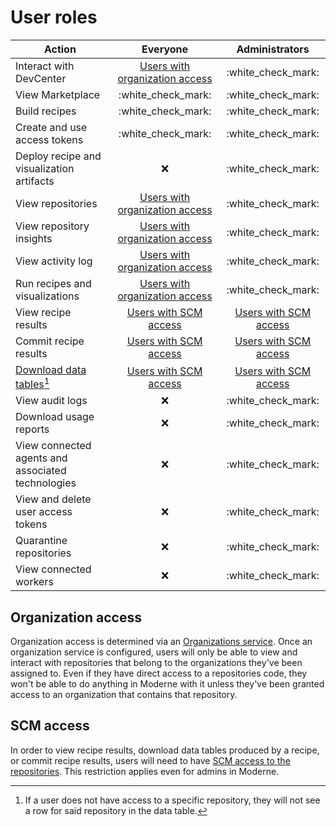# User roles

| Action                                            |       Everyone                    |    Administrators     |
| ------------------------------------------------- | :-------------------------------: | :-------------------: |
| Interact with DevCenter                           | [Users with organization access](#organization-access)    | :white\_check\_mark:  |
| View Marketplace                                  |       :white\_check\_mark:        | :white\_check\_mark:  |
| Build recipes                                     |       :white\_check\_mark:        | :white\_check\_mark:  |
| Create and use access tokens                      |       :white\_check\_mark:        | :white\_check\_mark:  |
| Deploy recipe and visualization artifacts         |              :x:                  | :white\_check\_mark:  |
| View repositories                                 | [Users with organization access](#organization-access)    | :white\_check\_mark:  |
| View repository insights                          | [Users with organization access](#organization-access)    | :white\_check\_mark:  |
| View activity log                                 | [Users with organization access](#organization-access)    | :white\_check\_mark:  |
| Run recipes and visualizations                    | [Users with organization access](#organization-access)    | :white\_check\_mark:  |
| View recipe results                               | [Users with SCM access](#scm-access)             | [Users with SCM access](#scm-access)|
| Commit recipe results                             | [Users with SCM access](#scm-access)             | [Users with SCM access](#scm-access) | 
| [Download data tables](#user-content-fn-1)[^1]    | [Users with SCM access](#scm-access)             | [Users with SCM access](#scm-access) |
| View audit logs                                   |              :x:                  | :white\_check\_mark:  |
| Download usage reports                            |              :x:                  | :white\_check\_mark:  |
| View connected agents and associated technologies |              :x:                  | :white\_check\_mark:  |
| View and delete user access tokens                |              :x:                  | :white\_check\_mark:  |
| Quarantine repositories                           |              :x:                  | :white\_check\_mark:  |
| View connected workers                            |              :x:                  | :white\_check\_mark:  |

## Organization access

Organization access is determined via an [Organizations service](/administrator-documentation/moderne-platform/how-to-guides/organizations-service.md). Once an organization service is configured, users will only be able to view and interact with repositories that belong to the organizations they've been assigned to. Even if they have direct access to a repositories code, they won't be able to do anything in Moderne with it unless they've been granted access to an organization that contains that repository.

## SCM access

In order to view recipe results, download data tables produced by a recipe, or commit recipe results, users will need to have [SCM access to the repositories](/administrator-documentation/moderne-platform/references/flow.md#integrating-with-scms). This restriction applies even for admins in Moderne.

[^1]: If a user does not have access to a specific repository, they will not see a row for said repository in the data table.